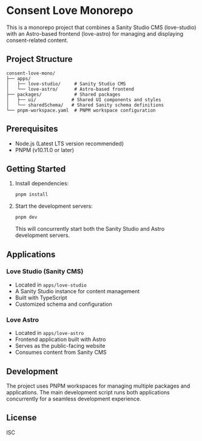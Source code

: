 # Consent Love Monorepo

This is a monorepo project that combines a Sanity Studio CMS (love-studio) with an Astro-based frontend (love-astro) for managing and displaying consent-related content.

## Project Structure

```
consent-love-mono/
├── apps/
│   ├── love-studio/     # Sanity Studio CMS
│   └── love-astro/      # Astro-based frontend
├── packages/            # Shared packages
│   ├── ui/             # Shared UI components and styles
│   └── sharedSchema/   # Shared Sanity schema definitions
└── pnpm-workspace.yaml  # PNPM workspace configuration
```

## Prerequisites

- Node.js (Latest LTS version recommended)
- PNPM (v10.11.0 or later)

## Getting Started

1. Install dependencies:
   ```bash
   pnpm install
   ```

2. Start the development servers:
   ```bash
   pnpm dev
   ```
   This will concurrently start both the Sanity Studio and Astro development servers.

## Applications

### Love Studio (Sanity CMS)
- Located in `apps/love-studio`
- A Sanity Studio instance for content management
- Built with TypeScript
- Customized schema and configuration

### Love Astro
- Located in `apps/love-astro`
- Frontend application built with Astro
- Serves as the public-facing website
- Consumes content from Sanity CMS

## Development

The project uses PNPM workspaces for managing multiple packages and applications. The main development script runs both applications concurrently for a seamless development experience.

## License

ISC
